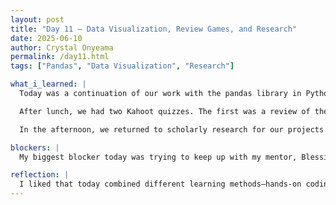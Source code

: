 ```yaml
---
layout: post
title: "Day 11 – Data Visualization, Review Games, and Research"
date: 2025-06-10
author: Crystal Onyeama
permalink: /day11.html
tags: ["Pandas", "Data Visualization", "Research"]

what_i_learned: |
  Today was a continuation of our work with the pandas library in Python, and we dove deeper into data visualization. We focused on how to take the data we’re working with and create clear, readable plots that help others—especially those who aren't familiar with our project—understand the patterns and insights we've uncovered. We explored different plotting functions to display trends, comparisons, and relationships in the data. Being able to visualize the information we’ve cleaned and analyzed makes it a lot more impactful and easier to communicate.

  After lunch, we had two Kahoot quizzes. The first was a review of the machine learning models we’ve been discussing, such as CNNs, GANs, DCANs, and diffusion models. It was a good reminder of what each model is best used for and how they apply to different types of data. The second Kahoot focused on the pandas material we’ve been studying from W3Schools and applying in our Google Colab practice notebooks. These games helped reinforce our understanding while making the learning experience more interactive and fun.

  In the afternoon, we returned to scholarly research for our projects. I found two new articles that helped expand my understanding of current methods used in dermatology-related AI. Reading through them gave me ideas on how to potentially shape or improve parts of my own approach. We ended the day by each choosing one article to share aloud and explaining why it stood out to us. It was great hearing different perspectives and seeing how everyone is connecting technical learning to real-world impact.

blockers: |
  My biggest blocker today was trying to keep up with my mentor, Blessing, when she was introducing new code for us to use with the pandas library. Sometimes the explanations moved quickly, and I needed more time to fully process what was being shown.

reflection: |
  I liked that today combined different learning methods—hands-on coding, group quizzes, and article research. It made the day feel balanced and productive. Even though I struggled a bit to follow some of the new code, I’m proud of the articles I found and how much more confident I’m becoming with pandas. I’m definitely going to review the new functions Blessing introduced so I can keep up better next time.
---
```

